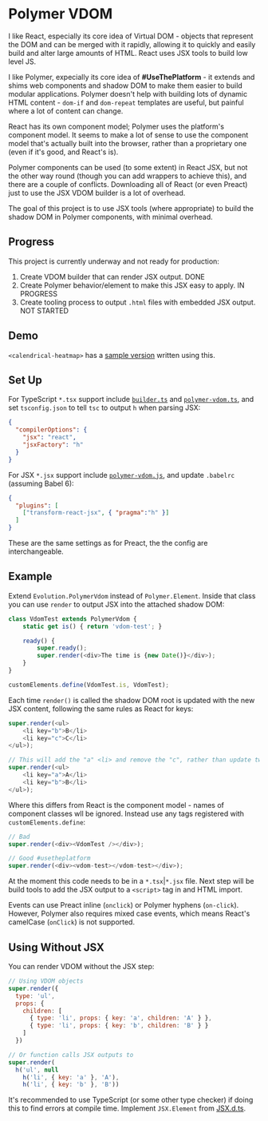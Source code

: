 # Polymer VDOM

I like React, especially its core idea of Virtual DOM - objects that represent the DOM and can be merged with it rapidly, allowing it to quickly and easily build and alter large amounts of HTML. React uses JSX tools to build low level JS.

I like Polymer, expecially its core idea of **#UseThePlatform** - it extends and shims web components and shadow DOM to make them easier to build modular applications. Polymer doesn't help with building lots of dynamic HTML content - `dom-if` and `dom-repeat` templates are useful, but painful where a lot of content can change.

React has its own component model; Polymer uses the platform's component model. It seems to make a lot of sense to use the component model that's actually built into the browser, rather than a proprietary one (even if it's good, and React's is). 

Polymer components can be used (to some extent) in React JSX, but not the other way round (though you can add wrappers to achieve this), and there are a couple of conflicts. Downloading all of React (or even Preact) just to use the JSX VDOM builder is a lot of overhead. 

The goal of this project is to use JSX tools (where appropriate) to build the shadow DOM in Polymer components, with minimal overhead.

## Progress

This project is currently underway and not ready for production:

1. Create VDOM builder that can render JSX output.  DONE
2. Create Polymer behavior/element to make this JSX easy to apply. IN PROGRESS
3. Create tooling process to output `.html` files with embedded JSX output. NOT STARTED

## Demo 

`<calendrical-heatmap>` has a [sample version](https://github.com/EvolutionJobs/calendrical-heatmap/blob/master/calendrical-heatmap.tsx) written using this.

## Set Up

For TypeScript `*.tsx` support include [`builder.ts`](Builder.ts) and [`polymer-vdom.ts`](polymer-vdom.js), and set `tsconfig.json` to tell `tsc` to output `h` when parsing JSX:

```json
{
  "compilerOptions": {
    "jsx": "react",
    "jsxFactory": "h"
  }
}
```

For JSX `*.jsx` support include [`polymer-vdom.js`](polymer-vdom.js), and update `.babelrc` (assuming Babel 6):

```json
{
  "plugins": [
    ["transform-react-jsx", { "pragma":"h" }]
  ]
}
```

These are the same settings as for Preact, the the config are interchangeable.

## Example

Extend `Evolution.PolymerVdom` instead of `Polymer.Element`. Inside that class you can use `render` to output JSX into the attached shadow DOM:

```js
class VdomTest extends PolymerVdom {
    static get is() { return 'vdom-test'; }

    ready() {
        super.ready();
        super.render(<div>The time is {new Date()}</div>);
    }
}

customElements.define(VdomTest.is, VdomTest);
```

Each time `render()` is called the shadow DOM root is updated with the new JSX content, following the same rules as React for keys:

```js
super.render(<ul>
    <li key="b">B</li>
    <li key="c">C</li>
</ul>);

// This will add the "a" <li> and remove the "c", rather than update two nodes
super.render(<ul>
    <li key="a">A</li>
    <li key="b">B</li>
</ul>);
```

Where this differs from React is the component model - names of component classes wll be ignored. Instead use any tags registered with `customElements.define`:

```js
// Bad
super.render(<div><VdomTest /></div>);

// Good #usetheplatform
super.render(<div><vdom-test></vdom-test></div>);
```

At the moment this code needs to be in a `*.tsx`|`*.jsx` file. Next step will be build tools to add the JSX output to a `<script>` tag in and HTML import.

Events can use Preact inline (`onclick`) or Polymer hyphens (`on-click`). 
However, Polymer also requires mixed case events, which means React's camelCase (`onClick`) is not supported.

## Using Without JSX

You can render VDOM without the JSX step:

```js
// Using VDOM objects
super.render({
  type: 'ul',
  props: {
    children: [
      { type: 'li', props: { key: 'a', children: 'A' } },
      { type: 'li', props: { key: 'b', children: 'B' } }
    ]
  })

// Or function calls JSX outputs to
super.render(
  h('ul', null
    h('li', { key: 'a' }, 'A'),
    h('li', { key: 'b' }, 'B'))
```

It's recommended to use TypeScript (or some other type checker) if doing this to find errors at compile time. Implement `JSX.Element` from [JSX.d.ts](JSX.d.ts). 